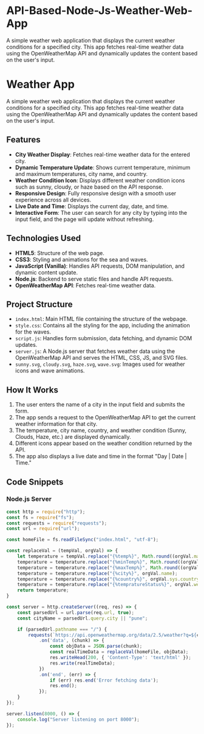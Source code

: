 # API-Based-Node-Js-Weather-Web-App
A simple weather web application that displays the current weather conditions for a specified city. This app fetches real-time weather data using the OpenWeatherMap API and dynamically updates the content based on the user's input.

# Weather App

A simple weather web application that displays the current weather conditions for a specified city. This app fetches real-time weather data using the OpenWeatherMap API and dynamically updates the content based on the user's input.

## Features

- **City Weather Display**: Fetches real-time weather data for the entered city.
- **Dynamic Temperature Update**: Shows current temperature, minimum and maximum temperatures, city name, and country.
- **Weather Condition Icon**: Displays different weather condition icons such as sunny, cloudy, or haze based on the API response.
- **Responsive Design**: Fully responsive design with a smooth user experience across all devices.
- **Live Date and Time**: Displays the current day, date, and time.
- **Interactive Form**: The user can search for any city by typing into the input field, and the page will update without refreshing.

## Technologies Used

- **HTML5**: Structure of the web page.
- **CSS3**: Styling and animations for the sea and waves.
- **JavaScript (Vanilla)**: Handles API requests, DOM manipulation, and dynamic content update.
- **Node.js**: Backend to serve static files and handle API requests.
- **OpenWeatherMap API**: Fetches real-time weather data.

## Project Structure

- `index.html`: Main HTML file containing the structure of the webpage.
- `style.css`: Contains all the styling for the app, including the animation for the waves.
- `script.js`: Handles form submission, data fetching, and dynamic DOM updates.
- `server.js`: A Node.js server that fetches weather data using the OpenWeatherMap API and serves the HTML, CSS, JS, and SVG files.
- `sunny.svg`, `cloudy.svg`, `haze.svg`, `wave.svg`: Images used for weather icons and wave animations.

## How It Works

1. The user enters the name of a city in the input field and submits the form.
2. The app sends a request to the OpenWeatherMap API to get the current weather information for that city.
3. The temperature, city name, country, and weather condition (Sunny, Clouds, Haze, etc.) are displayed dynamically.
4. Different icons appear based on the weather condition returned by the API.
5. The app also displays a live date and time in the format "Day | Date | Time."

## Code Snippets

### Node.js Server

```javascript
const http = require("http");
const fs = require("fs");
const requests = require("requests");
const url = require("url");

const homeFile = fs.readFileSync("index.html", "utf-8");

const replaceVal = (tempVal, orgVal) => {
    let temperature = tempVal.replace("{%temp%}", Math.round((orgVal.main.temp) - 273.15));
    temperature = temperature.replace("{%minTemp%}", Math.round((orgVal.main.temp_min) - 273.15));
    temperature = temperature.replace("{%maxTemp%}", Math.round((orgVal.main.temp_max) - 273.15));
    temperature = temperature.replace("{%city%}", orgVal.name);
    temperature = temperature.replace("{%country%}", orgVal.sys.country);
    temperature = temperature.replace("{%tempratureStatus%}", orgVal.weather[0].main);
    return temperature;
}

const server = http.createServer((req, res) => {
    const parsedUrl = url.parse(req.url, true);
    const cityName = parsedUrl.query.city || "pune";

    if (parsedUrl.pathname === "/") {
        requests(`https://api.openweathermap.org/data/2.5/weather?q=${cityName}&appid=API_KEY`)
            .on('data', (chunk) => {
                const objData = JSON.parse(chunk);
                const realTimeData = replaceVal(homeFile, objData);
                res.writeHead(200, { 'Content-Type': 'text/html' });
                res.write(realTimeData);
            })
            .on('end', (err) => {
                if (err) res.end('Error fetching data');
                res.end();
            });
    }
});

server.listen(8000, () => {
    console.log("Server listening on port 8000");
});
